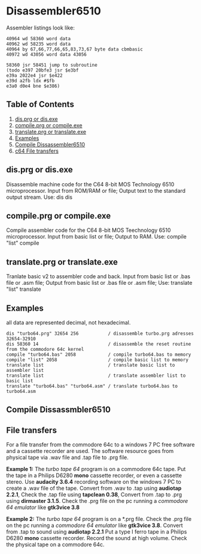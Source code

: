 # Disassembler6510

Assembler listings look like:
```
40964 wd 58360 word data
40962 wd 58235 word data
40964 by 67,66,77,66,65,83,73,67 byte data cbmbasic
40972 wd 43056 word data 43056

58360 jsr 58451 jump to subroutine
(todo e397 20bfe3 jsr $e3bf
e39a 2022e4 jsr $e422
e39d a2fb ldx #$fb
e3a0 d0e4 bne $e386)
```

## Table of Contents
1. [dis.prg or dis.exe](#dis.prg-or-dis.exe)
2. [compile.prg or compile.exe](#compile.prg-or-compile.exe)
3. [translate.prg or translate.exe](#installation)
4. [Examples](#Examples)
5. [Compile Dissassembler6510](#Compile-Dissassmbler6510)
6. [c64 File transfers](#File-transfers-between-a-Windows-7-PC-and-a-Commodore-64)

## dis.prg or dis.exe
Disassemble machine code for the C64 8-bit MOS Technology 6510 microprocessor.
Input from ROM/RAM or file; Output text to the standard output stream.
Use: 
dis <start-adress> <length>
dis <file> <start-adress> <length> 

## compile.prg or compile.exe
Compile assembler code for the C64 8-bit MOS Teechnology 6510 microprocessor.
Input from basic list or file; Output to RAM.
Use: 
compile "list" <start-adress> 
compile <file> <start-adress>  

## translate.prg or translate.exe
Tranlate basic v2 to assembler code and back.
Input from basic list or .bas file or .asm file; Output from basic list or .bas file or .asm file;
Use:
translate "list"
translate <file> <file>

## Examples
all data are represented decimal, not hexadecimal.
```
dis "turbo64.prg" 32654 256           / disassemble turbo.prg adresses 32654-32910
dis 58360 14                          / disassemble the reset routine from the commodore 64c kernel
compile "turbo64.bas" 2058            / compile turbo64.bas to memory
compile "list" 2058                   / compile basic list to memory
translate list                        / translate basic list to assembler list
translate list                        / translate assembler list to basic list
translate "turbo64.bas" "turbo64.asm" / translate turbo64.bas to turbo64.asm
```

## Compile Dissassmbler6510

## File transfers 

For a file transfer from the commodore 64c to a windows 7 PC free software and a cassette recorder are used.
The software resource goes from physical tape via .wav file and .tap file to .prg file.

**Example 1:** The _turbo tape 64_ program is on a commodore 64c tape. Put the tape in a Philips D6280 **mono** cassette recorder, or even a cassette stereo. Use **audacity 3.6.4** recording software on the windows 7 PC to create a .wav file of the tape. Convert from .wav to .tap using **audiotap 2.2.1**, Check the .tap file using **tapclean 0.38**, Convert from .tap to .prg using **dirmaster 3.1.5**. Check the .prg file on the pc running a _commodore 64 emulator_ like **gtk3vice 3.8**

**Example 2:** The _turbo tape 64_ program is on a *.prg file. Check the .prg file on the pc running a _commodore 64 emulator_ like **gtk3vice 3.8**. Convert from .tap to sound using **audiotap 2.2.1** Put a type I ferro tape in a Philips D6280 **mono** cassette recorder. Record the sound at high volume. Check the physical tape on a commodore 64c.



